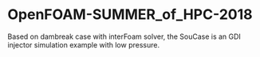 # OpenFOAM-SUMMER_of_HPC-2018
Based on dambreak case with interFoam solver, the SouCase is an GDI injector simulation example with low pressure.
